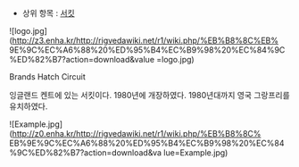   * 상위 항목 : [서킷](%EC%84%9C%ED%82%B7.md)  

![logo.jpg](http://z3.enha.kr/http://rigvedawiki.net/r1/wiki.php/%EB%B8%8C%EB%
9E%9C%EC%A6%88%20%ED%95%B4%EC%B9%98%20%EC%84%9C%ED%82%B7?action=download&value
=logo.jpg)

Brands Hatch Circuit

잉글랜드 켄트에 있는 서킷이다. 1980년에 개장하였다. 1980년대까지 영국 그랑프리를 유치하였다.

![Example.jpg](http://z0.enha.kr/http://rigvedawiki.net/r1/wiki.php/%EB%B8%8C%
EB%9E%9C%EC%A6%88%20%ED%95%B4%EC%B9%98%20%EC%84%9C%ED%82%B7?action=download&va
lue=Example.jpg)

